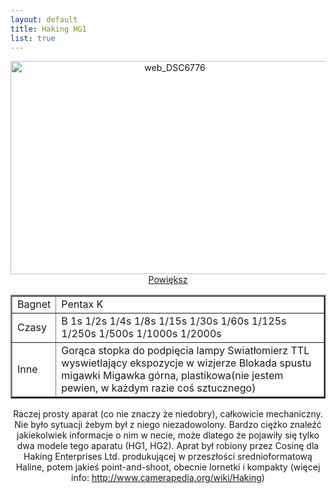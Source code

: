 ```yaml
--- 
layout: default
title: Haking HG1
list: true
---
```

<p style="text-align:center;"><a href="http://mindglitch.files.wordpress.com/2009/09/web_dsc6776.jpg"><img class="aligncenter size-medium wp-image-896" title="web_DSC6776" src="http://mindglitch.files.wordpress.com/2009/09/web_dsc6776.jpg?w=510" alt="web_DSC6776" width="510" height="341" />Powiększ</a></p>

<table border="2">
<tbody>
<tr>
<td>Bagnet</td>
<td>Pentax K</td>
</tr>
<tr>
<td>Czasy</td>
<td>B 1s 1/2s 1/4s 1/8s 1/15s 1/30s 1/60s
1/125s 1/250s 1/500s 1/1000s 1/2000s</td>
</tr>
<tr>
<td>Inne</td>
<td>Gorąca stopka do podpięcia lampy
Swiatłomierz TTL wyswietlający ekspozycje w wizjerze
Blokada spustu migawki
Migawka górna, plastikowa(nie jestem pewien, w każdym razie coś sztucznego)</td>
</tr>
</tbody></table>
<p style="text-align:center;">Raczej prosty aparat (co nie znaczy że niedobry), całkowicie mechaniczny. Nie było sytuacji żebym był z niego niezadowolony. Bardzo ciężko znaleźć jakiekolwiek informacje o nim w necie, może dlatego że pojawiły się tylko dwa modele tego aparatu (HG1, HG2). Aprat był robiony przez Cosinę dla Haking Enterprises Ltd. produkującej w przeszłości srednioformatową Haline, potem jakieś point-and-shoot, obecnie lornetki i kompakty (więcej info: <a href="http://www.camerapedia.org/wiki/Haking" target="_blank">http://www.camerapedia.org/wiki/Haking</a>)</p>
